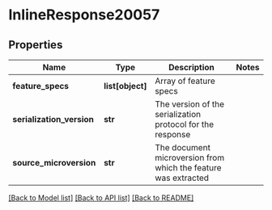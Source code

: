 # InlineResponse20057

## Properties
Name | Type | Description | Notes
------------ | ------------- | ------------- | -------------
**feature_specs** | **list[object]** | Array of feature specs | 
**serialization_version** | **str** | The version of the serialization protocol for the response | 
**source_microversion** | **str** | The document microversion from which the feature was extracted | 

[[Back to Model list]](../README.md#documentation-for-models) [[Back to API list]](../README.md#documentation-for-api-endpoints) [[Back to README]](../README.md)



